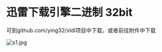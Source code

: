 # 迅雷下载引擎二进制 32bit

可到github.com/ying32/xldl项目中下载，或者前往附件中下载    


![s1.jpg](https://gitee.com/ying32/govcl/raw/dev/samples/xunleidownloader/s1.jpg)  

 